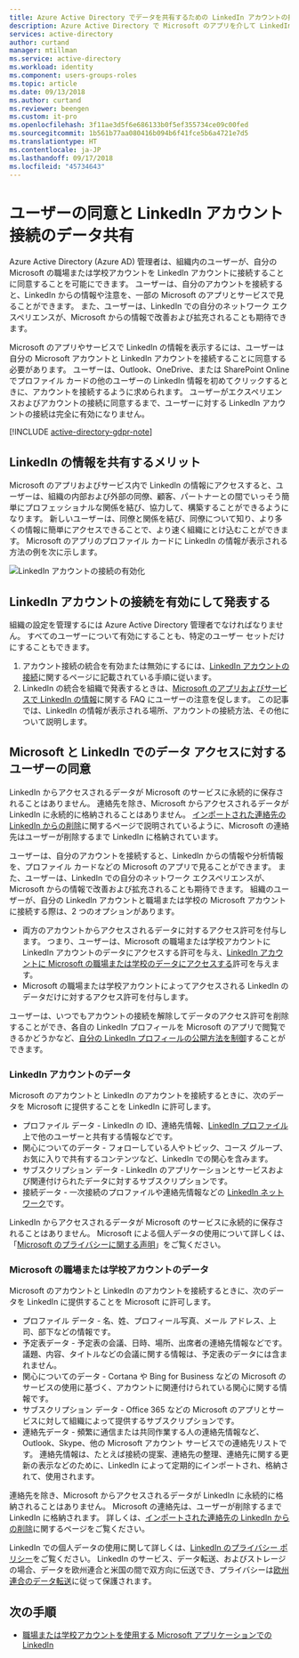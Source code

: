 ```yaml
---
title: Azure Active Directory でデータを共有するための LinkedIn アカウントの接続に対するユーザーの同意 | Microsoft Docs
description: Azure Active Directory で Microsoft のアプリを介して LinkedIn アカウント接続がデータを共有する方法について説明します
services: active-directory
author: curtand
manager: mtillman
ms.service: active-directory
ms.workload: identity
ms.component: users-groups-roles
ms.topic: article
ms.date: 09/13/2018
ms.author: curtand
ms.reviewer: beengen
ms.custom: it-pro
ms.openlocfilehash: 3f11ae3d5f6e686133b0f5ef355734ce09c00fed
ms.sourcegitcommit: 1b561b77aa080416b094b6f41fce5b6a4721e7d5
ms.translationtype: HT
ms.contentlocale: ja-JP
ms.lasthandoff: 09/17/2018
ms.locfileid: "45734643"
---
```

# <a name="user-consent-and-linkedin-account-connections-data-sharing"></a>ユーザーの同意と LinkedIn アカウント接続のデータ共有

Azure Active Directory (Azure AD) 管理者は、組織内のユーザーが、自分の Microsoft の職場または学校アカウントを LinkedIn アカウントに接続することに同意することを可能にできます。 ユーザーは、自分のアカウントを接続すると、LinkedIn からの情報や注意を、一部の Microsoft のアプリとサービスで見ることができます。 また、ユーザーは、LinkedIn での自分のネットワーク エクスペリエンスが、Microsoft からの情報で改善および拡充されることも期待できます。

Microsoft のアプリやサービスで LinkedIn の情報を表示するには、ユーザーは自分の Microsoft アカウントと LinkedIn アカウントを接続することに同意する必要があります。 ユーザーは、Outlook、OneDrive、または SharePoint Online でプロファイル カードの他のユーザーの LinkedIn 情報を初めてクリックするときに、アカウントを接続するように求められます。 ユーザーがエクスペリエンスおよびアカウントの接続に同意するまで、ユーザーに対する LinkedIn アカウントの接続は完全に有効になりません。

[!INCLUDE [active-directory-gdpr-note](../../../includes/gdpr-hybrid-note.md)]

## <a name="benefits-of-sharing-linkedin-information"></a>LinkedIn の情報を共有するメリット

Microsoft のアプリおよびサービス内で LinkedIn の情報にアクセスすると、ユーザーは、組織の内部および外部の同僚、顧客、パートナーとの間でいっそう簡単にプロフェッショナルな関係を結び、協力して、構築することができるようになります。 新しいユーザーは、同僚と関係を結び、同僚について知り、より多くの情報に簡単にアクセスできることで、より速く組織にとけ込むことができます。 Microsoft のアプリのプロファイル カードに LinkedIn の情報が表示される方法の例を次に示します。

![LinkedIn アカウントの接続の有効化](./media/linkedin-user-consent/display-example.png)

## <a name="enable-and-announce-linkedin-account-connections"></a>LinkedIn アカウントの接続を有効にして発表する

組織の設定を管理するには Azure Active Directory 管理者でなければなりません。 すべてのユーザーについて有効にすることも、特定のユーザー セットだけにすることもできます。

1. アカウント接続の統合を有効または無効にするには、[LinkedIn アカウントの接続](linkedin-integration.md)に関するページに記載されている手順に従います。
2. LinkedIn の統合を組織で発表するときは、[Microsoft のアプリおよびサービスで LinkedIn の情報](https://support.office.com/article/about-linkedin-information-and-features-in-microsoft-apps-and-services-dc81cc70-4d64-4755-9f1c-b9536e34d381)に関する FAQ にユーザーの注意を促します。 この記事では、LinkedIn の情報が表示される場所、アカウントの接続方法、その他について説明します。

## <a name="user-consent-for-data-access-in-microsoft-and-linkedin"></a>Microsoft と LinkedIn でのデータ アクセスに対するユーザーの同意

LinkedIn からアクセスされるデータが Microsoft のサービスに永続的に保存されることはありません。 連絡先を除き、Microsoft からアクセスされるデータが LinkedIn に永続的に格納されることはありません。 [インポートされた連絡先の LinkedIn からの削除](https://www.linkedin.com/help/linkedin/answer/43377)に関するページで説明されているように、Microsoft の連絡先はユーザーが削除するまで LinkedIn に格納されています。

ユーザーは、自分のアカウントを接続すると、LinkedIn からの情報や分析情報を、プロファイル カードなどの Microsoft のアプリで見ることができます。 また、ユーザーは、LinkedIn での自分のネットワーク エクスペリエンスが、Microsoft からの情報で改善および拡充されることも期待できます。
組織のユーザーが、自分の LinkedIn アカウントと職場または学校の Microsoft アカウントに接続する際は、2 つのオプションがあります。

* 両方のアカウントからアクセスされるデータに対するアクセス許可を付与します。 つまり、ユーザーは、Microsoft の職場または学校アカウントに LinkedIn アカウントのデータにアクセスする許可を与え、[LinkedIn アカウントに Microsoft の職場または学校のデータにアクセスする](https://www.linkedin.com/help/linkedin/answer/84077)許可を与えます。
* Microsoft の職場または学校アカウントによってアクセスされる LinkedIn のデータだけに対するアクセス許可を付与します。

ユーザーは、いつでもアカウントの接続を解除してデータのアクセス許可を削除することができ、各自の LinkedIn プロフィールを Microsoft のアプリで閲覧できるかどうかなど、[自分の LinkedIn プロフィールの公開方法を制御](https://www.linkedin.com/help/linkedin/answer/83)することができます。

### <a name="linkedin-account-data"></a>LinkedIn アカウントのデータ

Microsoft のアカウントと LinkedIn のアカウントを接続するときに、次のデータを Microsoft に提供することを LinkedIn に許可します。

* プロファイル データ - LinkedIn の ID、連絡先情報、[LinkedIn プロファイル](https://www.linkedin.com/help/linkedin/answer/15493)上で他のユーザーと共有する情報などです。
* 関心についてのデータ - フォローしている人やトピック、コース グループ、お気に入りで共有するコンテンツなど、LinkedIn での関心を含みます。
* サブスクリプション データ - LinkedIn のアプリケーションとサービスおよび関連付けられたデータに対するサブスクリプションです。 
* 接続データ - 一次接続のプロファイルや連絡先情報などの [LinkedIn ネットワーク](https://www.linkedin.com/help/linkedin/answer/110)です。

LinkedIn からアクセスされるデータが Microsoft のサービスに永続的に保存されることはありません。 Microsoft による個人データの使用について詳しくは、「[Microsoft のプライバシーに関する声明](https://privacy.microsoft.com/privacystatement/)」をご覧ください。

### <a name="microsoft-work-or-school-account-data"></a>Microsoft の職場または学校アカウントのデータ

Microsoft のアカウントと LinkedIn のアカウントを接続するときに、次のデータを LinkedIn に提供することを Microsoft に許可します。

* プロファイル データ - 名、姓、プロフィール写真、メール アドレス、上司、部下などの情報です。
* 予定表データ - 予定表の会議、日時、場所、出席者の連絡先情報などです。 議題、内容、タイトルなどの会議に関する情報は、予定表のデータには含まれません。
* 関心についてのデータ - Cortana や Bing for Business などの Microsoft のサービスの使用に基づく、アカウントに関連付けられている関心に関する情報です。
* サブスクリプション データ - Office 365 などの Microsoft のアプリとサービスに対して組織によって提供するサブスクリプションです。
* 連絡先データ - 頻繁に通信または共同作業する人の連絡先情報など、Outlook、Skype、他の Microsoft アカウント サービスでの連絡先リストです。 連絡先情報は、たとえば接続の提案、連絡先の整理、連絡先に関する更新の表示などのために、LinkedIn によって定期的にインポートされ、格納されて、使用されます。

連絡先を除き、Microsoft からアクセスされるデータが LinkedIn に永続的に格納されることはありません。 Microsoft の連絡先は、ユーザーが削除するまで LinkedIn に格納されます。 詳しくは、[インポートされた連絡先の LinkedIn からの削除](https://www.linkedin.com/help/linkedin/answer/43377)に関するページをご覧ください。

LinkedIn での個人データの使用に関して詳しくは、[LinkedIn のプライバシー ポリシー](https://www.linkedin.com/legal/privacy-policy)をご覧ください。 LinkedIn のサービス、データ転送、およびストレージの場合、データを欧州連合と米国の間で双方向に伝送でき、プライバシーは[欧州連合のデータ転送](https://www.linkedin.com/help/linkedin/answer/62533)に従って保護されます。

## <a name="next-steps"></a>次の手順

* [職場または学校アカウントを使用する Microsoft アプリケーションでの LinkedIn](https://www.linkedin.com/help/linkedin/answer/84077)
